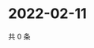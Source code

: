 # 2022-02-11

共 0 条

<!-- BEGIN WEIBO -->
<!-- 最后更新时间 Fri Feb 11 2022 07:11:46 GMT+0800 (China Standard Time) -->

<!-- END WEIBO -->
